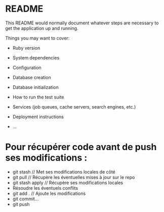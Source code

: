 # README

This README would normally document whatever steps are necessary to get the
application up and running.

Things you may want to cover:

* Ruby version

* System dependencies

* Configuration

* Database creation

* Database initialization

* How to run the test suite

* Services (job queues, cache servers, search engines, etc.)

* Deployment instructions

* ...

# Pour récupérer code avant de push ses modifications :

- git stash // Met ses modifications locales de côté
- git pull // Récupère les éventuelles mises à jour sur le repo
- git stash apply // Récupère ses modifications locales
- Résoudre les éventuels conflits
- git add . // Ajoute les modifications
- git commit…
- git push
